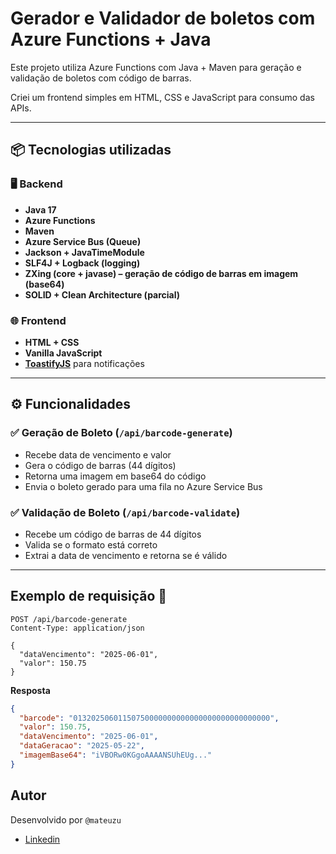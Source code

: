 # Gerador e Validador de boletos com Azure Functions + Java

Este projeto utiliza Azure Functions com Java + Maven para geração e validação de boletos com código de barras.

Criei um frontend simples em HTML, CSS e JavaScript para consumo das APIs.

---

## 📦 Tecnologias utilizadas

### 🖥️ Backend
- **Java 17**
- **Azure Functions**
- **Maven**
- **Azure Service Bus (Queue)**
- **Jackson + JavaTimeModule**
- **SLF4J + Logback (logging)**
- **ZXing (core + javase) – geração de código de barras em imagem (base64)**
- **SOLID + Clean Architecture (parcial)**

### 🌐 Frontend
- **HTML + CSS**
- **Vanilla JavaScript**
- **[ToastifyJS](https://github.com/apvarun/toastify-js)** para notificações

---

## ⚙️ Funcionalidades

### ✅ Geração de Boleto (`/api/barcode-generate`)
- Recebe data de vencimento e valor
- Gera o código de barras (44 dígitos)
- Retorna uma imagem em base64 do código
- Envia o boleto gerado para uma fila no Azure Service Bus

### ✅ Validação de Boleto (`/api/barcode-validate`)
- Recebe um código de barras de 44 dígitos
- Valida se o formato está correto
- Extrai a data de vencimento e retorna se é válido

---

## Exemplo de requisição 📌

```http
POST /api/barcode-generate
Content-Type: application/json

{
  "dataVencimento": "2025-06-01",
  "valor": 150.75
}
```

**Resposta**
```json
{
  "barcode": "01320250601150750000000000000000000000000000",
  "valor": 150.75,
  "dataVencimento": "2025-06-01",
  "dataGeracao": "2025-05-22",
  "imagemBase64": "iVBORw0KGgoAAAANSUhEUg..."
}
```

## Autor

Desenvolvido por `@mateuzu`
- [Linkedin](https://linkedin.com/in/mateus-ferreira-costa)
